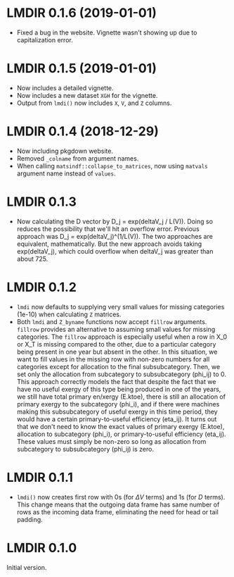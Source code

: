 # LMDIR 0.1.6 (2019-01-01)

* Fixed a bug in the website. Vignette wasn't showing up due to capitalization error.


# LMDIR 0.1.5 (2019-01-01)

* Now includes a detailed vignette.
* Now includes a new dataset `XGH` for the vignette.
* Output from `lmdi()` now includes `X`, `V`, and `Z` columns.


# LMDIR 0.1.4 (2018-12-29)

* Now including pkgdown website.
* Removed `_colname` from argument names.
* When calling `matsindf::collapse_to_matrices`, 
  now using `matvals` argument name instead of `values`.


# LMDIR 0.1.3

* Now calculating the D vector by D_j = exp(deltaV_j / L(V)).
  Doing so reduces the possibility that we'll hit an overflow error.
  Previous approach was D_j = exp(deltaV_j)^(1/L(V)).
  The two approaches are equivalent, mathematically.
  But the new approach avoids taking exp(deltaV_j), 
  which could overflow when deltaV_j was greater than about 725.


# LMDIR 0.1.2

* `lmdi` now defaults to supplying very small values for missing categories (1e-10)
  when calculating `Z` matrices.
* Both `lmdi` and `Z_byname` functions now accept `fillrow` arguments.
  `fillrow` provides an alternative to assuming small values for missing categories.
  The `fillrow` approach is especially useful when a row in X_0 or X_T 
  is missing compared to the other,
  due to a particular category being present in one year but absent in the other.
  In this situation, we want to fill values in the missing row with non-zero numbers for
  all categories except for allocation to the final subsubcategory.
  Then, we set only the allocation from subcategory to subsubcategory (phi_ij) to 0.
  This approach correctly models the fact that
  despite the fact that we have no useful exergy of this type being produced in
  one of the years, we still have
  total primary en/xergy (E.ktoe),
  there is still an allocation of primary exergy to the subcategory (phi_i), and
  if there were machines making this subsubcategory of useful exergy
  in this time period, they would have a certain primary-to-useful efficiency (eta_ij).
  It turns out that we don't need to know the exact values of
  primary exergy (E.ktoe),
  allocation to subcategory (phi_i), or
  primary-to-useful efficiency (eta_ij).
  These values must simply be non-zero so long as
  allocation from subcategory to subsubcategory (phi_ij) is zero.


# LMDIR 0.1.1

* `lmdi()` now creates first row with 0s (for $\Delta V$ terms) and 1s (for $D$ terms).
  This change means that the outgoing data frame has same number of rows as the incoming data frame,
  eliminating the need for head or tail padding.


# LMDIR 0.1.0

Initial version.